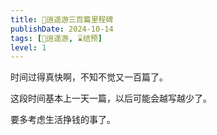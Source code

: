 ```yaml
---
title: 🎉逍遥游三百篇里程碑
publishDate: 2024-10-14
tags: [🧚逍遥游, ⌛结预]
level: 1
---
```


时间过得真快啊，不知不觉又一百篇了。

这段时间基本上一天一篇，以后可能会越写越少了。

要多考虑生活挣钱的事了。

